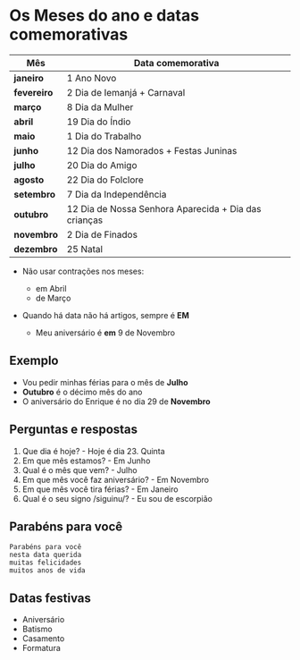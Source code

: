# Os Meses do ano e datas comemorativas

| Mês | Data comemorativa |
| -- | -- |
| **janeiro**   | 1 Ano Novo |
| **fevereiro** | 2 Dia de Iemanjá + Carnaval |
| **março**     | 8 Dia da Mulher |
| **abril**     | 19 Dia do Índio |
| **maio**      | 1 Dia do Trabalho |
| **junho**     | 12 Dia dos Namorados + Festas Juninas |
| **julho**     | 20 Dia do Amigo |
| **agosto**    | 22 Dia do Folclore |
| **setembro**  | 7 Dia da Independência |
| **outubro**   | 12 Dia de Nossa Senhora Aparecida + Dia das crianças |
| **novembro**  | 2 Dia de Finados |
| **dezembro**  | 25 Natal |

* Não usar contrações nos meses:
  * em Abril
  * de Março

* Quando há data não há artigos, sempre é **EM**
  * Meu aniversário é **em** 9 de Novembro

## Exemplo

* Vou pedir minhas férias para o mês de **Julho**
* **Outubro** é o décimo mês do ano
* O aniversário do Enrique é no dia 29 de **Novembro**

## Perguntas e respostas

1. Que dia é hoje? - Hoje é dia 23. Quinta
1. Em que mês estamos? - Em Junho
1. Qual é o mês que vem? - Julho
1. Em que mês você faz aniversário? - Em Novembro
1. Em que mês você tira férias?  - Em Janeiro
1. Qual é o seu signo /siguinu/? - Eu sou de escorpião

## Parabéns para você

```plain
Parabéns para você
nesta data querida
muitas felicidades
muitos anos de vida
```

## Datas festivas

* Aniversário
* Batismo
* Casamento
* Formatura
